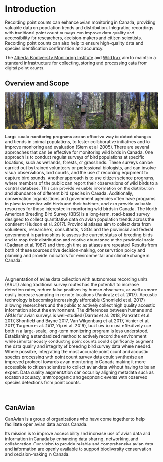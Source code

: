 # Introduction

Recording point counts can enhance avian monitoring in Canada, providing valuable data on population trends and distribution. Integrating recordings with traditional point count surveys can improve data quality and accessibility for researchers, decision-makers and citizen scientists. Recording point counts can also help to ensure high-quality data and species identification confirmation and accuracy.

The [Alberta Biodiversity Monitoring Institute](htttps://abmi.ca) and [WildTrax](https://wildtrax.ca) aim to maintain a standard infrastructure for collecting, storing and processing data from digital point counts.

## Overview and Scope

![](./images/arus.png)

Large-scale monitoring programs are an effective way to detect changes and trends in animal populations, to foster collaborative initiatives and to improve monitoring and evaluation (Stern et al. 2005). There are several approaches that can be effective for monitoring wild birds in Canada. One approach is to conduct regular surveys of bird populations at specific locations, such as wetlands, forests, or grasslands. These surveys can be carried out by trained volunteers or professional biologists, and can involve visual observations, bird counts, and the use of recording equipment to capture bird sounds. Another approach is to use citizen science programs, where members of the public can report their observations of wild birds to a central database. This can provide valuable information on the distribution and abundance of different bird species in Canada. Additionally, conservation organizations and government agencies often have programs in place to monitor wild birds and their habitats, and can provide valuable resources for those interested in monitoring wild birds in Canada. The North American Breeding Bird Survey (BBS) is a long-term, road-based survey designed to collect quantitative data on avian population trends across the continent (Hudson et al. 2017). Provincial atlases aim to collect data from volunteers, researchers, consultants, NGOs and the provincial and federal government in partnerships to assess the current status of breeding birds and to map their distribution and relative abundance at the provincial scale (Cadman et al. 1987) and through time as atlases are repeated. Results from both of these sources drive decision-making, conservation policy and planning and provide indicators for environmental and climate change in Canada.

![]()

Augmentation of avian data collection with autonomous recording units (ARUs) along traditional survey routes has the potential to increase detection rates, reduce false positives by human observers, as well as more easily increase sampling in remote locations (Pankratz et al. 2017). Acoustic technology is becoming increasingly affordable (Shonfield et al. 2017) allowing researchers and the public to actively collect high quality acoustic information about the environment.  The differences between humans and ARUs for avian surveys is well-studied (Darras et al. 2018, Pankratz et al. 2017, Shonfield and Bayne 2017, Van Wilgenburg et al. 2017, Venier et al. 2017, Turgeon et al. 2017, Yip et al. 2019), but how to most effectively use both in a large-scale, long-term monitoring program is less understood. Establishing a standardized method to actively record the environment while simultaneously conducting point counts could significantly augment the data quality and integrity of breeding bird survey data where needed. Where possible, integrating the most accurate point count and acoustic species processing with point count survey data could synthesise an improved protocol towards avian monitoring in Canada making it more accessible to citizen scientists to collect avian data without having to be an expert. Data quality augmentation can occur by aligning metadata such as location accuracy, anthropogenic and geophonic events with observed species detections from point counts.

![]()

## CanAvian

CanAvian is a group of organizations who have come together to help facilitate open avian data across Canada.

Its mission is to improve accessibility and increase use of avian data and information in Canada by enhancing data sharing, networking, and collaboration. Our vision to provide reliable and comprehensive avian data and information are openly available to support biodiversity conservation and decision-making in Canada.


